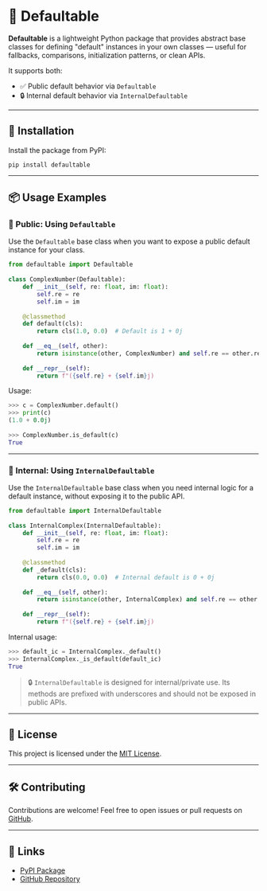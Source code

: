 # 🧩 Defaultable
 
**Defaultable** is a lightweight Python package that provides abstract base classes for defining "default" instances in your own classes — useful for fallbacks, comparisons, initialization patterns, or clean APIs.
 
It supports both:
- ✅ Public default behavior via `Defaultable`
- 🔒 Internal default behavior via `InternalDefaultable`
 
---
 
## 🚀 Installation
 
Install the package from PyPI:
 
```
pip install defaultable
```
 
---
 
## 📦 Usage Examples
 
### 🔹 Public: Using `Defaultable`
 
Use the `Defaultable` base class when you want to expose a public default instance for your class.
 
```python
from defaultable import Defaultable
 
class ComplexNumber(Defaultable):
    def __init__(self, re: float, im: float):
        self.re = re
        self.im = im
 
    @classmethod
    def default(cls):
        return cls(1.0, 0.0)  # Default is 1 + 0j
 
    def __eq__(self, other):
        return isinstance(other, ComplexNumber) and self.re == other.re and self.im == other.im
 
    def __repr__(self):
        return f"({self.re} + {self.im}j)
```
 
Usage:
 
```python
>>> c = ComplexNumber.default()
>>> print(c)
(1.0 + 0.0j)
 
>>> ComplexNumber.is_default(c)
True
```
 
---
 
### 🔸 Internal: Using `InternalDefaultable`
 
Use the `InternalDefaultable` base class when you need internal logic for a default instance, without exposing it to the public API.
 
```python
from defaultable import InternalDefaultable
 
class InternalComplex(InternalDefaultable):
    def __init__(self, re: float, im: float):
        self.re = re
        self.im = im
 
    @classmethod
    def _default(cls):
        return cls(0.0, 0.0)  # Internal default is 0 + 0j
 
    def __eq__(self, other):
        return isinstance(other, InternalComplex) and self.re == other.re and self.im == other.im
 
    def __repr__(self):
        return f"({self.re} + {self.im}j)
```
 
Internal usage:
 
```python
>>> default_ic = InternalComplex._default()
>>> InternalComplex._is_default(default_ic)
True
```
 
> 🔒 `InternalDefaultable` is designed for internal/private use. Its methods are prefixed with underscores and should not be exposed in public APIs.
 
---
 
## 📄 License
 
This project is licensed under the [MIT License](https://opensource.org/licenses/MIT).
 
---
 
## 🛠️ Contributing
 
Contributions are welcome! Feel free to open issues or pull requests on [GitHub](https://github.com/fidtal24/defaultable).
 
---
 
## 🔗 Links
 
- [PyPI Package](https://pypi.org/project/defaultable/)
- [GitHub Repository](https://github.com/fidtal24/defaultable)

